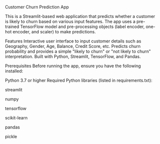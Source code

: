 Customer Churn Prediction App

This is a Streamlit-based web application that predicts whether a customer is likely to churn based on various input features. The app uses a pre-trained TensorFlow model and pre-processing objects (label encoder, one-hot encoder, and scaler) to make predictions.

Features
Interactive user interface to input customer details such as Geography, Gender, Age, Balance, Credit Score, etc.
Predicts churn probability and provides a simple "likely to churn" or "not likely to churn" interpretation.
Built with Python, Streamlit, TensorFlow, and Pandas.


Prerequisites
Before running the app, ensure you have the following installed:

Python 3.7 or higher
Required Python libraries (listed in requirements.txt):

streamlit

numpy

tensorflow

scikit-learn

pandas

pickle
